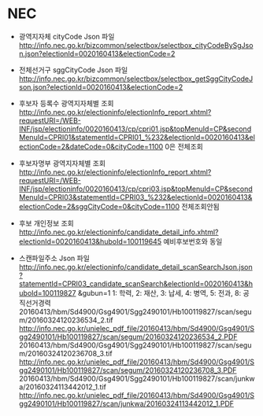 # NEC

* 광역지자체 cityCode Json 파일
http://info.nec.go.kr/bizcommon/selectbox/selectbox_cityCodeBySgJson.json?electionId=0020160413&electionCode=2

* 전체선거구 sggCityCode Json 파일
http://info.nec.go.kr/bizcommon/selectbox/selectbox_getSggCityCodeJson.json?electionId=0020160413&electionCode=2

* 후보자 등록수 광역지자체별 조회
http://info.nec.go.kr/electioninfo/electionInfo_report.xhtml?requestURI=/WEB-INF/jsp/electioninfo/0020160413/cp/cpri01.jsp&topMenuId=CP&secondMenuId=CPRI01&statementId=CPRI01_%232&electionId=0020160413&electionCode=2&dateCode=0&cityCode=1100
0은 전체조회

* 후보자명부 광역지자체별 조회
http://info.nec.go.kr/electioninfo/electionInfo_report.xhtml?requestURI=/WEB-INF/jsp/electioninfo/0020160413/cp/cpri03.jsp&topMenuId=CP&secondMenuId=CPRI03&statementId=CPRI03_%232&electionId=0020160413&electionCode=2&sggCityCode=0&cityCode=1100
전체조회안됨

* 후보 개인정보 조회
http://info.nec.go.kr/electioninfo/candidate_detail_info.xhtml?electionId=0020160413&huboId=100119645
예비후보번호와 동일

* 스캔파일주소 Json 파일
http://info.nec.go.kr/electioninfo/candidate_detail_scanSearchJson.json?statementId=CPRI03_candidate_scanSearch&electionId=0020160413&huboId=100119827
&gubun=1
1: 학력, 2: 재산, 3: 납세, 4: 병역, 5: 전과, 8: 공직선거경력
                                                           20160413/hbm/Sd4900/Gsg4901/Sgg2490101/Hb100119827/scan/segum/20160324120236534_2.tif
http://info.nec.go.kr/unielec_pdf_file/20160413/hbm/Sd4900/Gsg4901/Sgg2490101/Hb100119827/scan/segum/20160324120236534_2.PDF
                                                           20160413/hbm/Sd4900/Gsg4901/Sgg2490101/Hb100119827/scan/segum/20160324120236708_3.tif
http://info.nec.go.kr/unielec_pdf_file/20160413/hbm/Sd4900/Gsg4901/Sgg2490101/Hb100119827/scan/segum/20160324120236708_3.PDF
                                                           20160413/hbm/Sd4900/Gsg4901/Sgg2490101/Hb100119827/scan/junkwa/20160324113442012_1.tif
http://info.nec.go.kr/unielec_pdf_file/20160413/hbm/Sd4900/Gsg4901/Sgg2490101/Hb100119827/scan/junkwa/20160324113442012_1.PDF

